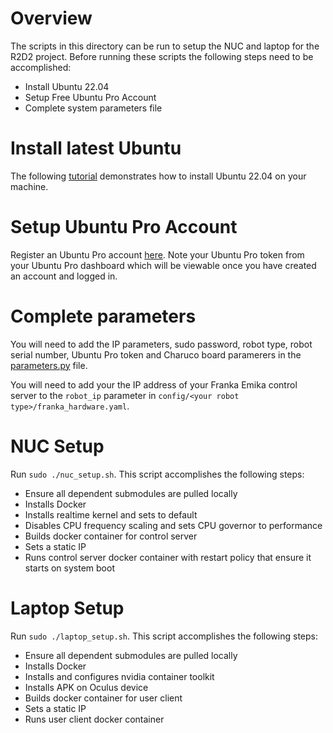 # Overview

The scripts in this directory can be run to setup the NUC and laptop for the R2D2 project. Before running these scripts the following steps need to be accomplished:

* Install Ubuntu 22.04
* Setup Free Ubuntu Pro Account 
* Complete system parameters file 

# Install latest Ubuntu 

The following [tutorial](https://ubuntu.com/tutorials/install-ubuntu-desktop#1-overview) demonstrates how to install Ubuntu 22.04 on your machine.

# Setup Ubuntu Pro Account

Register an Ubuntu Pro account [here](https://ubuntu.com/pro). Note your Ubuntu Pro token from your Ubuntu Pro dashboard which will be viewable once you have created an account and logged in.

# Complete parameters
You will need to add the IP parameters, sudo password, robot type, robot serial number, Ubuntu Pro token and Charuco board paramerers in the [parameters.py](https://github.com/AlexanderKhazatsky/R2D2/blob/main/r2d2/misc/parameters.py) file.

You will need to add your the IP address of your Franka Emika control server to the `robot_ip` parameter in `config/<your robot type>/franka_hardware.yaml`.

# NUC Setup

Run `sudo ./nuc_setup.sh`. This script accomplishes the following steps:

* Ensure all dependent submodules are pulled locally
* Installs Docker
* Installs realtime kernel and sets to default
* Disables CPU frequency scaling and sets CPU governor to performance
* Builds docker container for control server
* Sets a static IP
* Runs control server docker container with restart policy that ensure it starts on system boot


# Laptop Setup  

Run `sudo ./laptop_setup.sh`. This script accomplishes the following steps:

* Ensure all dependent submodules are pulled locally
* Installs Docker
* Installs and configures nvidia container toolkit
* Installs APK on Oculus device
* Builds docker container for user client
* Sets a static IP
* Runs user client docker container
